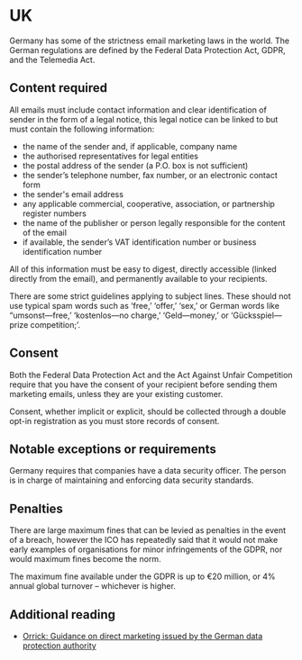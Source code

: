 # UK
Germany has some of the strictness email marketing laws in the world. The German regulations are defined by the Federal Data Protection Act, GDPR, and the Telemedia Act.

## Content required
All emails must include contact information and clear identification of sender in the form of a legal notice, this legal notice can be linked to but must contain the following information:
- the name of the sender and, if applicable, company name
- the authorised representatives for legal entities
- the postal address of the sender (a P.O. box is not sufficient)
- the sender’s telephone number, fax number, or an electronic contact form
- the sender's email address
- any applicable commercial, cooperative, association, or partnership register numbers
- the name of the publisher or person legally responsible for the content of the email
- if available, the sender’s VAT identification number or business identification number

All of this information must be easy to digest, directly accessible (linked directly from the email), and permanently available to your recipients.

There are some strict guidelines applying to subject lines. These should not use typical spam words such as ‘free,’ ‘offer,’ ‘sex,’ or German words like “umsonst—free,’ ‘kostenlos—no charge,’ ‘Geld—money,’ or ‘Gücksspiel—prize competition;’.

## Consent
Both the Federal Data Protection Act and the Act Against Unfair Competition require that you have the consent of your recipient before sending them marketing emails, unless they are your existing customer. 

Consent, whether implicit or explicit, should be collected through a double opt-in registration as you must store records of consent.

## Notable exceptions or requirements
Germany requires that companies have a data security officer. The person is in charge of maintaining and enforcing data security standards.

## Penalties
There are large maximum fines that can be levied as penalties in the event of a breach, however the ICO has repeatedly said that it would not make early examples of organisations for minor infringements of the GDPR, nor would maximum fines become the norm.

The maximum fine available under the GDPR is up to €20 million, or 4% annual global turnover – whichever is higher.

## Additional reading
- [Orrick: Guidance on direct marketing issued by the German data protection authority](https://blogs.orrick.com/trustanchor/2018/12/07/guidance-on-direct-marketing-issued-by-the-german-data-protection-supervisory-authorities/)
